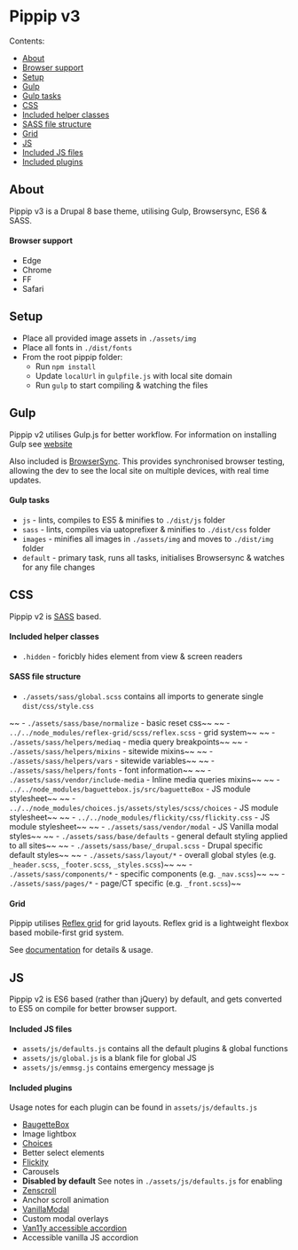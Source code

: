 # Pippip v3

Contents:

- [About](#About)
- [Browser support](#browser-support)
- [Setup](#setup)
- [Gulp](#Gulp)
- [Gulp tasks](#Gulp-tasks)
- [CSS](#css)
- [Included helper classes](#included-helper-classes)
- [SASS file structure](#sass-file-structure)
- [Grid](#grid)
- [JS](#js)
- [Included JS files](#included-js-files)
- [Included plugins](#included-plugins)

## About

Pippip v3 is a Drupal 8 base theme, utilising Gulp, Browsersync, ES6 & SASS.

#### Browser support

- Edge
- Chrome
- FF
- Safari

## Setup

- Place all provided image assets in `./assets/img`
- Place all fonts in `./dist/fonts`
- From the root pippip folder:
  - Run `npm install`
  - Update `localUrl` in `gulpfile.js` with local site domain
  - Run `gulp` to start compiling & watching the files

## Gulp

Pippip v2 utilises Gulp.js for better workflow. For information on installing Gulp see [website](https://gulpjs.com/)

Also included is [BrowserSync](https://browsersync.io/). This provides synchronised browser testing, allowing the dev to see the local site on multiple devices, with real time updates.

#### Gulp tasks

- `js` - lints, compiles to ES5 & minifies to `./dist/js` folder
- `sass` - lints, compiles via uatoprefixer & minifies to `./dist/css` folder
- `images` - minifies all images in `./assets/img` and moves to `./dist/img` folder
- `default` - primary task, runs all tasks, initialises Browsersync & watches for any file changes

## CSS

Pippip v2 is [SASS](https://sass-lang.com) based.

#### Included helper classes

- `.hidden` - foricbly hides element from view & screen readers

#### SASS file structure

- `./assets/sass/global.scss` contains all imports to generate single `dist/css/style.css`

~~ - `./assets/sass/base/normalize` - basic reset css~~
~~ - `../../node_modules/reflex-grid/scss/reflex.scss` - grid system~~
~~ - `./assets/sass/helpers/mediaq` - media query breakpoints~~
~~ - `./assets/sass/helpers/mixins` - sitewide mixins~~
~~ - `./assets/sass/helpers/vars` - sitewide variables~~
~~ - `./assets/sass/helpers/fonts` - font information~~
~~ - `./assets/sass/vendor/include-media` - Inline media queries mixins~~
~~ - `../../node_modules/baguettebox.js/src/baguetteBox` - JS module stylesheet~~
~~ - `../../node_modules/choices.js/assets/styles/scss/choices` - JS module stylesheet~~
~~ - `../../node_modules/flickity/css/flickity.css` - JS module stylesheet~~
~~ - `./assets/sass/vendor/modal` - JS Vanilla modal styles~~
~~ - `./assets/sass/base/defaults` - general default styling applied to all sites~~
~~ - `./assets/sass/base/_drupal.scss` - Drupal specific default styles~~
~~ - `./assets/sass/layout/*` - overall global styles (e.g. `_header.scss`, `_footer.scss`, `_styles.scss`)~~
~~ - `./assets/sass/components/*` - specific components (e.g. `_nav.scss`)~~
~~ - `./assets/sass/pages/*` - page/CT specific (e.g. `_front.scss`)~~

#### Grid

Pippip utilises [Reflex grid](http://reflexgrid.com/docs/) for grid layouts. Reflex grid is a lightweight flexbox based mobile-first grid system.

See [documentation](http://reflexgrid.com/docs/) for details & usage.

## JS

Pippip v2 is ES6 based (rather than jQuery) by default, and gets converted to ES5 on compile for better browser support.

#### Included JS files

- `assets/js/defaults.js` contains all the default plugins & global functions
- `assets/js/global.js` is a blank file for global JS
- `assets/js/emmsg.js` contains emergency message js

#### Included plugins

Usage notes for each plugin can be found in `assets/js/defaults.js`

- [BaugetteBox](https://www.npmjs.com/package/baguettebox.js)
- Image lightbox
- [Choices](https://www.npmjs.com/package/choices.js)
- Better select elements
- [Flickity](https://www.npmjs.com/package/flickity)
- Carousels
- **Disabled by default** See notes in `./assets/js/defaults.js` for enabling
- [Zenscroll](https://github.com/zengabor/zenscroll)
- Anchor scroll animation
- [VanillaModal](https://www.npmjs.com/package/vanilla-modal)
- Custom modal overlays
- [Van11y accessible accordion](https://github.com/nico3333fr/van11y-accessible-accordion-aria)
- Accessible vanilla JS accordion

